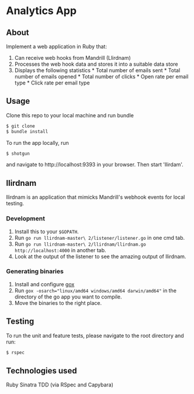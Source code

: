# Analytics App

## About
Implement a web application in Ruby that:
1. Can receive web hooks from Mandrill (Llirdnam)
2. Processes the web hook data and stores it into a suitable data store
3. Displays the following statistics
		* Total number of emails sent
		* Total number of emails opened
		* Total number of clicks
		* Open rate per email type
		* Click rate per email type

## Usage

Clone this repo to your local machine and run bundle
```sh
$ git clone 
$ bundle install
```

To run the app locally, run
```sh
$ shotgun
```
and navigate to http://localhost:9393 in your browser. Then start 'llirdam'.

## llirdnam
llirdnam is an application that mimicks Mandrill's webhook events for local testing.

### Development
1. Install this to your `$GOPATH`.
2. Run `go run llirdnam-master\ 2/listener/listener.go` in one cmd tab.
3. Run `go run llirdnam-master\ 2/llirdnam/llirdnam.go http://localhost:4000` in another tab.
4. Look at the output of the listener to see the amazing output of llirdnam.

### Generating binaries
1. Install and configure [gox](https://github.com/mitchellh/gox)
2. Run `gox -osarch="linux/amd64 windows/amd64 darwin/amd64"` in the directory of the go app you want to compile.
3. Move the binaries to the right place.

## Testing

To run the unit and feature tests, please navigate to the root directory and run: 
```sh
$ rspec
```

## Technologies used

Ruby
Sinatra
TDD (via RSpec and Capybara)
